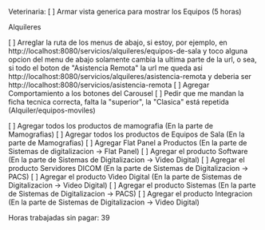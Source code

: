 Veterinaria:
[ ] Armar vista generica para mostrar los Equipos (5 horas)

Alquileres

[ ] Arreglar la ruta de los menus de abajo, si estoy, por ejemplo, en http://localhost:8080/servicios/alquileres/equipos-de-sala y toco alguna opcion del menu de abajo solamente cambia la ultima parte de la url, o sea, si todo el boton de "Asistencia Remota" la url me queda asi http://localhost:8080/servicios/alquileres/asistencia-remota y deberia ser http://localhost:8080/servicios/asistencia-remota
[ ] Agregar Comportamiento a los botones del Carousel
[ ] Pedir que me mandan la ficha tecnica correcta, falta la "superior", la "Clasica" está repetida (Alquiler/equipos-moviles)


[ ] Agregar todos los productos de mamografia (En la parte de Mamografias)
[ ] Agregar todos los productos de Equipos de Sala (En la parte de Mamografias)
[ ] Agregar Flat Panel a Productos (En la parte de Sistemas de digitalizacion -> Flat Panel)
[ ] Agregar el producto Software (En la parte de Sistemas de Digitalizacion -> Video Digital)
[ ] Agregar el producto Servidores DICOM (En la parte de Sistemas de Digitalizacion -> PACS)
[ ] Agregar el producto Video Digital (En la parte de Sistemas de Digitalizacion -> Video Digital)
[ ] Agregar el producto Sistemas (En la parte de Sistemas de Digitalizacion -> PACS)
[ ] Agregar el producto Integracion (En la parte de Sistemas de Digitalizacion -> Video Digital)

Horas trabajadas sin pagar: 39

